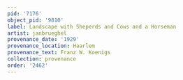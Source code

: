 ```yaml
---
pid: '7176'
object_pid: '9810'
label: Landscape with Sheperds and Cows and a Horseman
artist: janbrueghel
provenance_date: '1929'
provenance_location: Haarlem
provenance_text: Franz W. Koenigs
collection: provenance
order: '2462'
---
```

